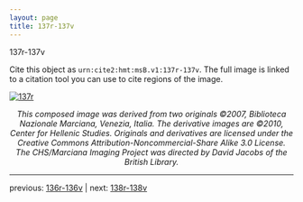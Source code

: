 ```yaml
---
layout: page
title: 137r-137v
---
```


137r-137v

Cite this object as `urn:cite2:hmt:msB.v1:137r-137v`. The full image is linked to a citation tool you can use to cite regions of the image.

[![137r](http://www.homermultitext.org/iipsrv?IIIF=/project/homer/pyramidal/deepzoom/hmt/vbbifolio/v1/vb_136v_137r.tif/full/800,/0/default.jpg)](http://www.homermultitext.org/ict2/?urn=urn:cite2:hmt:vbbifolio.v1:vb_136v_137r) 

<p style="text-align: center; font-style: italic;">This composed image was derived from two originals ©2007, Biblioteca Nazionale Marciana, Venezia, Italia. The derivative images are ©2010, Center for Hellenic Studies. Originals and derivatives are licensed under the Creative Commons Attribution-Noncommercial-Share Alike 3.0 License. The CHS/Marciana Imaging Project was directed by David Jacobs of the British Library.</p>

---

previous: [136r-136v](../136r-136v/) | next: [138r-138v](../138r-138v/)